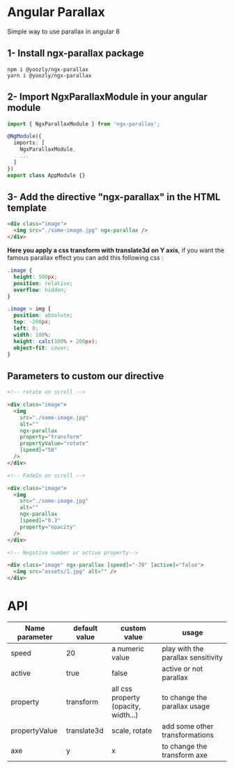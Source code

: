 # Angular Parallax

Simple way to use parallax in angular 8

## 1- Install ngx-parallax package

```
npm i @yoozly/ngx-parallax
yarn i @yoozly/ngx-parallax
```

## 2- Import NgxParallaxModule in your angular module

```ts
import { NgxParallaxModule } from 'ngx-parallax';

@NgModule({
  imports: [
    NgxParallaxModule,
    ...
  ]
})
export class AppModule {}
```

## 3- Add the directive "ngx-parallax" in the HTML template

```html
<div class="image">
  <img src="./some-image.jpg" ngx-parallax />
</div>
```

**Here you apply a css transform with translate3d on Y axis**, if you want the famous parallax effect you can add this following css :

```css
.image {
  height: 500px;
  position: relative;
  overflow: hidden;
}

.image > img {
  position: absolute;
  top: -200px;
  left: 0;
  width: 100%;
  height: calc(100% + 200px);
  object-fit: cover;
}
```

## Parameters to custom our directive

```html
<!-- rotate on scroll -->

<div class="image">
  <img
    src="./some-image.jpg"
    alt=""
    ngx-parallax
    property="transform"
    propertyValue="rotate"
    [speed]="50"
  />
</div>
```

```html
<!-- FadeIn on scroll -->

<div class="image">
  <img
    src="./some-image.jpg"
    alt=""
    ngx-parallax
    [speed]="0.3"
    property="opacity"
  />
</div>
```

```html
<!-- Negative number or active property-->

<div class="image" ngx-parallax [speed]="-70" [active]="false">
  <img src="assets/1.jpg" alt="" />
</div>
```

# API

| Name parameter | default value | custom value                         | usage                              |
| -------------- | ------------- | ------------------------------------ | ---------------------------------- |
| speed          | 20            | a numeric value                      | play with the parallax sensitivity |
| active         | true          | false                                | active or not parallax             |
| property       | transform     | all css property (opacity, width...) | to change the parallax usage       |
| propertyValue  | translate3d   | scale, rotate                        | add some other transformations     |
| axe            | y             | x                                    | to change the transform axe        |
